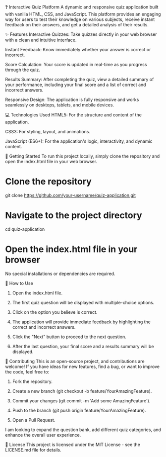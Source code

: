 ❓ Interactive Quiz Platform
A dynamic and responsive quiz application built with vanilla HTML, CSS, and JavaScript. This platform provides an engaging way for users to test their knowledge on various subjects, receive instant feedback on their answers, and get a detailed analysis of their results.

✨ Features
Interactive Quizzes: Take quizzes directly in your web browser with a clean and intuitive interface.

Instant Feedback: Know immediately whether your answer is correct or incorrect.

Score Calculation: Your score is updated in real-time as you progress through the quiz.

Results Summary: After completing the quiz, view a detailed summary of your performance, including your final score and a list of correct and incorrect answers.

Responsive Design: The application is fully responsive and works seamlessly on desktops, tablets, and mobile devices.

💻 Technologies Used
HTML5: For the structure and content of the application.

CSS3: For styling, layout, and animations.

JavaScript (ES6+): For the application's logic, interactivity, and dynamic content.

🚀 Getting Started
To run this project locally, simply clone the repository and open the index.html file in your web browser.

# Clone the repository
git clone https://github.com/your-username/quiz-application.git

# Navigate to the project directory
cd quiz-application

# Open the index.html file in your browser
No special installations or dependencies are required.

📖 How to Use
1. Open the index.html file.

2. The first quiz question will be displayed with multiple-choice options.

3. Click on the option you believe is correct.

4. The application will provide immediate feedback by highlighting the correct and incorrect answers.

5. Click the "Next" button to proceed to the next question.

6. After the last question, your final score and a results summary will be displayed.

🙌 Contributing
This is an open-source project, and contributions are welcome! If you have ideas for new features, find a bug, or want to improve the code, feel free to:

1. Fork the repository.

2. Create a new branch (git checkout -b feature/YourAmazingFeature).

3. Commit your changes (git commit -m 'Add some AmazingFeature').

4. Push to the branch (git push origin feature/YourAmazingFeature).

5. Open a Pull Request.

I am looking to expand the question bank, add different quiz categories, and enhance the overall user experience.

📄 License
This project is licensed under the MIT License - see the LICENSE.md file for details.
